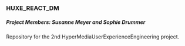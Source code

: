### HUXE_REACT_DM
##### Project Members: Susanne Meyer and Sophie Drummer

Repository for the 2nd HyperMediaUserExperienceEngineering project.
